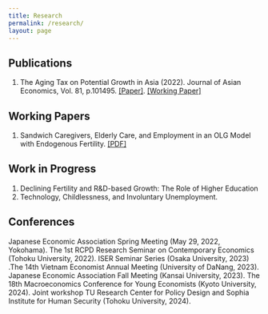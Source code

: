 ```yaml
---
title: Research
permalink: /research/
layout: page
---
```


## Publications

1. The Aging Tax on Potential Growth in Asia (2022). Journal of Asian Economics, Vol. 81, p.101495. [[Paper]](https://doi.org/10.1016/j.asieco.2022.101495). [[Working Paper]](https://thanhqtran.github.io/wp/QTTran_retirement_aging.pdf)

## Working Papers

1. Sandwich Caregivers, Elderly Care, and Employment in an OLG Model with Endogenous Fertility. [[PDF]](https://thanhqtran.github.io/wp/QTTran_Elderly.pdf)

## Work in Progress

1. Declining Fertility and R\&D-based Growth: The Role of Higher Education
2. Technology, Childlessness, and Involuntary Unemployment.


## Conferences

Japanese Economic Association Spring Meeting (May 29, 2022, Yokohama). The 1st RCPD Research Seminar on Contemporary Economics (Tohoku University, 2022). ISER Seminar Series (Osaka University, 2023) .The 14th Vietnam Economist Annual Meeting (University of DaNang, 2023). Japanese Economic Association Fall Meeting (Kansai University, 2023). The 18th Macroeconomics Conference for Young Economists (Kyoto University, 2024). Joint workshop TU Research Center for Policy Design and Sophia Institute for Human Security (Tohoku University, 2024).
